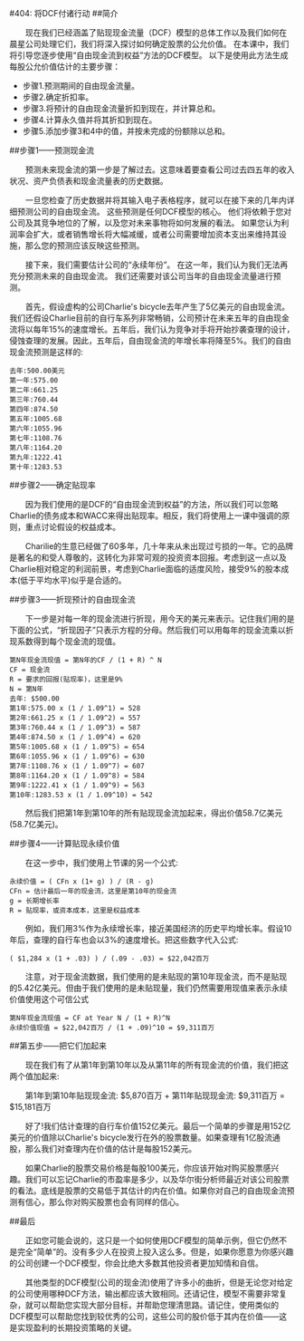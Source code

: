 #404: 将DCF付诸行动
##简介

　　现在我们已经涵盖了贴现现金流量（DCF）模型的总体工作以及我们如何在晨星公司处理它们，我们将深入探讨如何确定股票的公允价值。 在本课中，我们将引导您逐步使用“自由现金流到权益”方法的DCF模型。 以下是使用此方法生成每股公允价值估计的主要步骤：

* 步骤1.预测期间的自由现金流量。
* 步骤2.确定折扣率。
* 步骤3.将预计的自由现金流量折扣到现在，并计算总和。
* 步骤4.计算永久值并将其折扣到现在。
* 步骤5.添加步骤3和4中的值，并按未完成的份额除以总和。

##步骤1——预测现金流

　　预测未来现金流的第一步是了解过去。这意味着要查看公司过去四五年的收入状况、资产负债表和现金流量表的历史数据。

　　一旦您检查了历史数据并将其输入电子表格程序，就可以在接下来的几年内详细预测公司的自由现金流。 这些预测是任何DCF模型的核心。 他们将依赖于您对公司及其竞争地位的了解，以及您对未来事物将如何发展的看法。 如果您认为利润率会扩大，或者销售增长将大幅减缓，或者公司需要增加资本支出来维持其设施，那么您的预测应该反映这些预测。

　　接下来，我们需要估计公司的“永续年份”。 在这一年，我们认为我们无法再充分预测未来的自由现金流。 我们还需要对该公司当年的自由现金流量进行预测。

　　首先，假设虚构的公司Charlie's bicycle去年产生了5亿美元的自由现金流。我们还假设Charlie目前的自行车系列非常畅销，公司预计在未来五年的自由现金流将以每年15%的速度增长。五年后，我们认为竞争对手将开始抄袭查理的设计，侵蚀查理的发展。因此，五年后，自由现金流的年增长率将降至5%。我们的自由现金流预测是这样的:
```
去年:500.00美元
第一年:575.00
第二年:661.25
第三年:760.44
第四年:874.50
第五年:1005.68
第六年:1055.96
第七年:1108.76
第八年:1164.20
第九年:1222.41
第十年:1283.53
```
##步骤2——确定贴现率

　　因为我们使用的是DCF的“自由现金流到权益”的方法，所以我们可以忽略Charlie的债务成本和WACC来得出贴现率。相反，我们将使用上一课中强调的原则，重点讨论假设的权益成本。

　　Charilie的生意已经做了60多年，几十年来从未出现过亏损的一年。它的品牌是著名的和受人尊敬的，这转化为非常可观的投资资本回报。考虑到这一点以及Charlie相对稳定的利润前景，考虑到Charlie面临的适度风险，接受9%的股本成本(低于平均水平)似乎是合适的。

##步骤3——折现预计的自由现金流

　　下一步是对每一年的现金流进行折现，用今天的美元来表示。记住我们用的是下面的公式，“折现因子”只表示方程的分母。然后我们可以用每年的现金流乘以折现系数得到每个现金流的现值。
```
第N年现金流现值 = 第N年的CF / (1 + R) ^ N
CF = 现金流
R = 要求的回报(贴现率)，这里是9%
N = 第N年
去年: $500.00
第1年:575.00 x (1 / 1.09^1) = 528
第2年:661.25 x (1 / 1.09^2) = 557
第3年:760.44 x (1 / 1.09^3) = 587
第4年:874.50 x (1 / 1.09^4) = 620
第5年:1005.68 x (1 / 1.09^5) = 654
第6年:1055.96 x (1 / 1.09^6) = 630
第7年:1108.76 x (1 / 1.09^7) = 607
第8年:1164.20 x (1 / 1.09^8) = 584
第9年:1222.41 x (1 / 1.09^9) = 563
第10年:1283.53 x (1 / 1.09^10) = 542
```
　　然后我们把第1年到第10年的所有贴现现金流加起来，得出价值58.7亿美元(58.7亿美元)。

##步骤4——计算贴现永续价值

　　在这一步中，我们使用上节课的另一个公式:
```
永续价值 = ( CFn x (1+ g) ) / (R - g)
CFn = 估计最后一年的现金流，这里是第10年的现金流
g = 长期增长率
R = 贴现率，或资本成本，这里是权益成本
```
　　例如，我们用3%作为永续增长率，接近美国经济的历史平均增长率。假设10年后，查理的自行车也会以3%的速度增长。把这些数字代入公式:
```
( $1,284 x (1 + .03) ) / (.09 - .03) = $22,042百万
```
　　注意，对于现金流数据，我们使用的是未贴现的第10年现金流，而不是贴现的5.42亿美元。但由于我们使用的是未贴现量，我们仍然需要用现值来表示永续价值使用这个可信公式
```
第N年现金流现值 = CF at Year N / (1 + R)^N
永续价值现值 = $22,042百万 / (1 + .09)^10 = $9,311百万
```
##第五步——把它们加起来

　　现在我们有了从第1年到第10年以及从第11年的所有现金流的价值，我们把这两个值加起来:

　　第1年到第10年贴现现金流: $5,870百万  + 第11年贴现现金流: $9,311百万 = $15,181百万

　　好了!我们估计查理的自行车价值152亿美元。最后一个简单的步骤是用152亿美元的价值除以Charlie's bicycle发行在外的股票数量。如果查理有1亿股流通股，那么我们对查理内在价值的估计是每股152美元。

　　如果Charlie的股票交易价格是每股100美元，你应该开始对购买股票感兴趣。我们可以忘记Charlie的市盈率是多少，以及华尔街分析师最近对该公司股票的看法。底线是股票的交易低于其估计的内在价值。如果你对自己的自由现金流预测有信心，那么你对购买股票也会有同样的信心。

##最后

　　正如您可能会说的，这只是一个如何使用DCF模型的简单示例，但它仍然不是完全“简单”的。没有多少人在投资上投入这么多。但是，如果你愿意为你感兴趣的公司创建一个DCF模型，你会比绝大多数其他投资者更加知情和自信。

　　其他类型的DCF模型(公司的现金流)使用了许多小的曲折，但是无论您对给定的公司使用哪种DCF方法，输出都应该大致相同。还请记住，模型不需要非常复杂，就可以帮助您实现大部分目标，并帮助您理清思路。请记住，使用类似的DCF模型可以帮助您找到较优秀的公司，这些公司的股价低于其内在价值——这是实现盈利的长期投资策略的关键。
